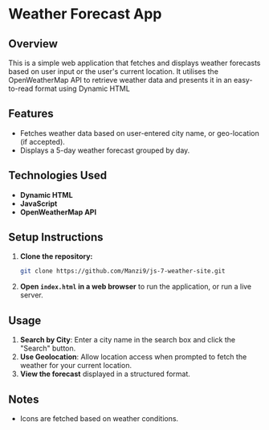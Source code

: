 # Weather Forecast App

## Overview

This is a simple web application that fetches and displays weather forecasts based on user input or the user's current location. It utilises the OpenWeatherMap API to retrieve weather data and presents it in an easy-to-read format using Dynamic HTML

## Features

- Fetches weather data based on user-entered city name, or geo-location (if accepted).
- Displays a 5-day weather forecast grouped by day.

## Technologies Used

- **Dynamic HTML**
- **JavaScript**
- **OpenWeatherMap API**

## Setup Instructions

1. **Clone the repository:**
   ```sh
   git clone https://github.com/Manzi9/js-7-weather-site.git
   ```
2. **Open `index.html` in a web browser** to run the application, or run a live server.

## Usage

1. **Search by City**: Enter a city name in the search box and click the "Search" button.
2. **Use Geolocation**: Allow location access when prompted to fetch the weather for your current location.
3. **View the forecast** displayed in a structured format.

## Notes

- Icons are fetched based on weather conditions.
